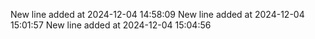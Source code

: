 New line added at 2024-12-04 14:58:09
New line added at 2024-12-04 15:01:57
New line added at 2024-12-04 15:04:56
